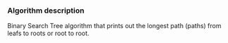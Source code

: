 <h3>Algorithm description</h3>

Binary Search Tree algorithm that prints out the longest path (paths) from leafs to roots or root to root.
